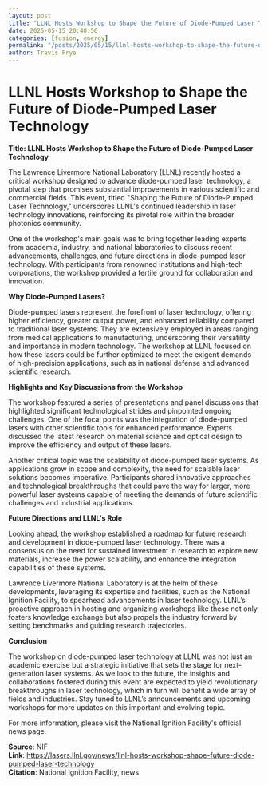 ```yaml
---
layout: post
title: "LLNL Hosts Workshop to Shape the Future of Diode-Pumped Laser Technology"
date: 2025-05-15 20:40:56
categories: [fusion, energy]
permalink: "/posts/2025/05/15/llnl-hosts-workshop-to-shape-the-future-of-diode-pumped-laser-technology/"
author: Travis Frye
---
```


# LLNL Hosts Workshop to Shape the Future of Diode-Pumped Laser Technology

**Title: LLNL Hosts Workshop to Shape the Future of Diode-Pumped Laser Technology**

The Lawrence Livermore National Laboratory (LLNL) recently hosted a critical workshop designed to advance diode-pumped laser technology, a pivotal step that promises substantial improvements in various scientific and commercial fields. This event, titled "Shaping the Future of Diode-Pumped Laser Technology," underscores LLNL's continued leadership in laser technology innovations, reinforcing its pivotal role within the broader photonics community.

One of the workshop's main goals was to bring together leading experts from academia, industry, and national laboratories to discuss recent advancements, challenges, and future directions in diode-pumped laser technology. With participants from renowned institutions and high-tech corporations, the workshop provided a fertile ground for collaboration and innovation.

**Why Diode-Pumped Lasers?**

Diode-pumped lasers represent the forefront of laser technology, offering higher efficiency, greater output power, and enhanced reliability compared to traditional laser systems. They are extensively employed in areas ranging from medical applications to manufacturing, underscoring their versatility and importance in modern technology. The workshop at LLNL focused on how these lasers could be further optimized to meet the exigent demands of high-precision applications, such as in national defense and advanced scientific research.

**Highlights and Key Discussions from the Workshop**

The workshop featured a series of presentations and panel discussions that highlighted significant technological strides and pinpointed ongoing challenges. One of the focal points was the integration of diode-pumped lasers with other scientific tools for enhanced performance. Experts discussed the latest research on material science and optical design to improve the efficiency and output of these lasers.

Another critical topic was the scalability of diode-pumped laser systems. As applications grow in scope and complexity, the need for scalable laser solutions becomes imperative. Participants shared innovative approaches and technological breakthroughs that could pave the way for larger, more powerful laser systems capable of meeting the demands of future scientific challenges and industrial applications.

**Future Directions and LLNL's Role**

Looking ahead, the workshop established a roadmap for future research and development in diode-pumped laser technology. There was a consensus on the need for sustained investment in research to explore new materials, increase the power scalability, and enhance the integration capabilities of these systems.

Lawrence Livermore National Laboratory is at the helm of these developments, leveraging its expertise and facilities, such as the National Ignition Facility, to spearhead advancements in laser technology. LLNL’s proactive approach in hosting and organizing workshops like these not only fosters knowledge exchange but also propels the industry forward by setting benchmarks and guiding research trajectories.

**Conclusion**

The workshop on diode-pumped laser technology at LLNL was not just an academic exercise but a strategic initiative that sets the stage for next-generation laser systems. As we look to the future, the insights and collaborations fostered during this event are expected to yield revolutionary breakthroughs in laser technology, which in turn will benefit a wide array of fields and industries. Stay tuned to LLNL’s announcements and upcoming workshops for more updates on this important and evolving topic.

For more information, please visit the National Ignition Facility's official news page.

**Source**: NIF  
**Link**: https://lasers.llnl.gov/news/llnl-hosts-workshop-shape-future-diode-pumped-laser-technology  
**Citation**: National Ignition Facility, news
